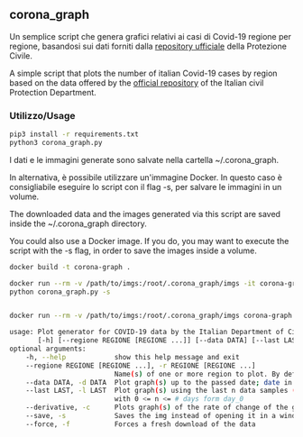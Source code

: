 ## corona_graph

Un semplice script che genera grafici relativi ai casi di Covid-19 regione per regione, basandosi sui dati forniti dalla
 [repository ufficiale](https://github.com/pcm-dpc/COVID-19) della Protezione Civile.


A simple script that plots the number of italian Covid-19 cases by region based on the data offered by the [official 
    repository](https://github.com/pcm-dpc/COVID-19) of the Italian civil Protection Department.
    
### Utilizzo/Usage

```bash
pip3 install -r requirements.txt
python3 corona_graph.py 
```

I dati e le immagini generate sono salvate nella cartella ~/.corona_graph.

In alternativa, è possibile utilizzare un'immagine Docker. In questo caso è consigliabile eseguire lo script con il flag
 -s, per salvare le immagini in un volume.


The downloaded data and the images generated via this script are saved inside the ~/.corona_graph directory.

You could also use a Docker image. If you do, you may want to execute the script with the -s flag, in order to save the 
images inside a volume.

```bash
docker build -t corona-graph .

docker run --rm -v /path/to/imgs:/root/.corona_graph/imgs -it corona-graph bash 
python corona_graph.py -s


docker run --rm -v /path/to/imgs:/root/.corona_graph/imgs corona-graph python corona_graph.py -s
```


```bash
usage: Plot generator for COVID-19 data by the Italian Department of Civil Protection; day_0 = 24/02/2020.                     
       [-h] [--regione REGIONE [REGIONE ...]] [--data DATA] [--last LAST] [--save] [--force]                                                                                                                                                    
optional arguments:                                                                                                       
    -h, --help            show this help message and exit                                                                   
    --regione REGIONE [REGIONE ...], -r REGIONE [REGIONE ...]                                                                                     
                          Name(s) of one or more region to plot. By default data from every region is plotted.              
    --data DATA, -d DATA  Plot graph(s) up to the passed date; date in the y-m-d format.                                    
    --last LAST, -l LAST  Plot graph(s) using the last n data samples (using data from the [today -n; today] interval)                            
                          with 0 <= n <= # days form day_0   
    --derivative, -c      Plots graph(s) of the rate of change of the growth(s)                                                               
    --save, -s            Saves the img instead of opening it in a window                                                   
    --force, -f           Forces a fresh download of the data  
```